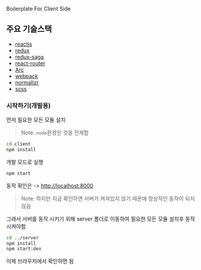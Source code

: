 Boilerplate For Client Side

## 주요 기술스택

- [reactjs](https://reactjs.org/)
- [redux](https://redux.js.org/)
- [redux-saga](https://redux-saga.js.org/)
- [react-router](https://reacttraining.com/react-router/)
- [Arc](https://github.com/diegohaz/arc)
- [webpack](https://webpack.js.org/)
- [normalizr](https://github.com/paularmstrong/normalizr)
- [scss](http://sass-lang.com/)

### 시작하기(개발용)

먼저 필요한 모든 모듈 설치

>Note: `node`환경인 것을 전제함

```sh
cd client
npm install
```

개발 모드로 실행

```sh
npm start
```

동작 확인은 -> [ http://localhost:8000](http://localhost:8000)

>Note: 하지만 지금 확인하면 서버가 켜져있지 않기 때문에 정상적인 동작이 되지 않음

그래서 서버를 동작 시키기 위해 server 폴더로 이동하여 필요한 모든 모듈 설치후 동작시켜야함

```sh
cd ../server
npm install
npm start:dev
```

이제 브라우저에서 확인하면 됨